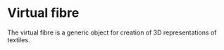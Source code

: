 # Virtual fibre
The virtual fibre is a generic object for creation of 3D representations of textiles.
